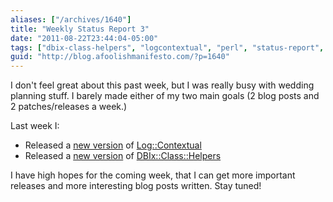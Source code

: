 ```yaml
---
aliases: ["/archives/1640"]
title: "Weekly Status Report 3"
date: "2011-08-22T23:44:04-05:00"
tags: ["dbix-class-helpers", "logcontextual", "perl", "status-report", "weekly"]
guid: "http://blog.afoolishmanifesto.com/?p=1640"
---
```

I don't feel great about this past week, but I was really busy with wedding
planning stuff. I barely made either of my two main goals (2 blog posts and 2
patches/releases a week.)

Last week I:

- Released a [new version](https://metacpan.org/module/FREW/Log-Contextual-0.004001/lib/Log/Contextual.pm) of [Log::Contextual](https://metacpan.org/module/Log::Contextual)
- Released a [new version](https://metacpan.org/release/FREW/DBIx-Class-Helpers-2.007001) of [DBIx::Class::Helpers](https://metacpan.org/module/DBIx::Class::Helpers)

I have high hopes for the coming week, that I can get more important releases
and more interesting blog posts written. Stay tuned!
